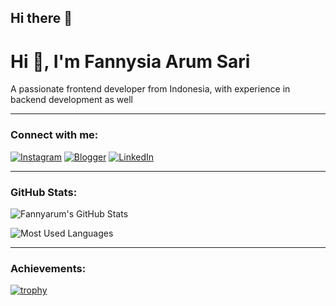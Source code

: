 ## Hi there 👋

<!--
**Fannyarum/Fannyarum** is a ✨ _special_ ✨ repository because its `README.md` (this file) appears on your GitHub profile.

Here are some ideas to get you started:

- 🔭 I’m currently working on ...
- 🌱 I’m currently learning ...
- 👯 I’m looking to collaborate on ...
- 🤔 I’m looking for help with ...
- 💬 Ask me about ...
- 📫 How to reach me: ...
- 😄 Pronouns: ...
- ⚡ Fun fact: ...
-->
# Hi 👋, I'm Fannysia Arum Sari
A passionate frontend developer from Indonesia, with experience in backend development as well

---

### Connect with me:
[![Instagram](https://img.shields.io/badge/-Instagram-E4405F?style=flat-square&logo=Instagram&logoColor=white)](https://instagram.com/fannysiarum/)
[![Blogger](https://img.shields.io/badge/-Blogger-F57C00?style=flat-square&logo=Blogger&logoColor=white)](https://fllfrtnr7.blogspot.com/)
[![LinkedIn](https://img.shields.io/badge/-LinkedIn-0077B5?style=flat-square&logo=LinkedIn&logoColor=white)](https://www.linkedin.com/in/fannysia-arum-sari-579380342/)


---

### GitHub Stats:
![Fannyarum's GitHub Stats](https://github-readme-stats.vercel.app/api?username=Fannyarum&show_icons=true&theme=radical)

![Most Used Languages](https://github-readme-stats.vercel.app/api/top-langs/?username=Fannyarum&layout=compact&theme=radical)

---

### Achievements:
[![trophy](https://github-profile-trophy.vercel.app/?username=Fannyarum&theme=white)](https://github.com/ryo-ma/github-profile-trophy)

